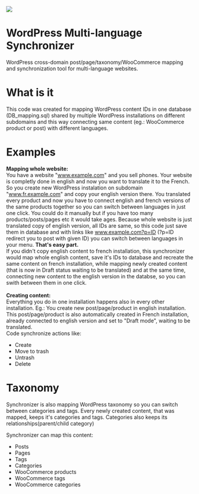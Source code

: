 <img src="http://ojin.cz/wp-content/uploads/LangSync.png">

# WordPress Multi-language Synchronizer
WordPress cross-domain post/page/taxonomy/WooCommerce mapping and synchronization tool for multi-language websites.

# What is it
This code was created for mapping WordPress content IDs in one database (DB_mapping.sql) shared by multiple WordPress installations on different subdomains and this way connecting same content (eg.: WooCommerce product or post) with different languages. 

# Examples

<b>Mapping whole website:</b><br>
You have a website "www.example.com" and you sell phones. Your website is completly done in english and now you want to translate it to the French. So you create new WordPress instalation on subdomain "www.fr.example.com" and copy your english version there. You translated every product and now you have to connect english and french versions of the same products together so you can switch between languages in just one click. You could do it manually but if you have too many products/posts/pages etc it would take ages. Because whole website is just translated copy of english version, all IDs are same, so this code just save them in database and with links like www.example.com?p=ID (?p=ID redirect you to post with given ID) you can switch between languages in your menu. <b>That's easy part.</b><br>
If you didn't copy english content to french installation, this synchronizer would map whole english content, save it's IDs to database and recreate the same content on french installation, while mapping newly created content (that is now in Draft status waiting to be translated) and at the same time, connecting new content to the english version in the databse, so you can swith between them in one click.
<br><br><b>Creating content:</b><br>
Everything you do in one installation happens also in every other installation.
Eg.:
You create new post/page/product in english installation. This post/page/product is also automatically created in French installation, already connected to english version and set to "Draft mode", waiting to be translated.
<br>Code synchronize actions like:
- Create
- Move to trash
- Untrash
- Delete


# Taxonomy
Synchronizer is also mapping WordPress taxonomy so you can switch between categories and tags. Every newly created content, that was mapped, keeps it's categories and tags. Categories also keeps its relationships(parent/child category)

Synchronizer can map this content:
- Posts
- Pages
- Tags
- Categories
- WooCommerce products
- WooCommerce tags
- WooCommerce categories

